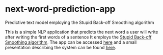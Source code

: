 # next-word-prediction-app
Predictive text model employing the Stupid Back-off Smoothing algorithm

This is a simple NLP application that predicts the next word a user will write after writing the first words of a sentence
It employs the [Stupid Back-off Smoothing algorithm](https://www.aclweb.org/anthology/D07-1090.pdf). The app can be accessed [here](https://eduardodelpeloso.shinyapps.io/WordPredict/) and a small presentation describing the system can be found [here](https://rpubs.com/eduardodelpeloso/213835).
